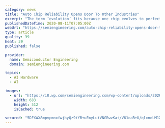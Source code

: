 ```yaml
---
category: news
title: "Auto Chip Reliability Opens Door To Other Industries"
excerpt: "The term ‘evolution’ fits because one chip evolves to perfectly optimized for one industry niche. But what happens when one industry’s chip becomes a useful for other industries because it is more cost-effective than what is being used in that industry?"
publishedDateTime: 2020-08-11T07:05:00Z
webUrl: "https://semiengineering.com/auto-chip-reliability-opens-door-to-other-industries/"
type: article
quality: 39
heat: 39
published: false

provider:
  name: Semiconductor Engineering
  domain: semiengineering.com

topics:
  - AI Hardware
  - AI

images:
  - url: "https://i0.wp.com/semiengineering.com/wp-content/uploads/2020/05/Autonomous-car-iStock-673768470-05-21-20.jpg?fit=683%2C512&#038;ssl=1"
    width: 683
    height: 512
    isCached: true

secured: "5DFXAX8mpvpmnxfwjbyQz9iYB+uEmyLuiVNGRwvKat/V61oaR+U/qlxnoUM1XMTFstGVPSOkR0tipBB6gahxkiVx4VLsJ1sDd9W9+WGO/P/LNsNnKBGYbUkdNE+RtDBuJ8XGiw5tfnkY0/SdPIBprLyeM7IOyg2sxv3gUBAZ+wsKB8Tu1T7Z3AV6WEha94jSqtHP684fVHcCYqgdXyo1dSn6BVfT4aACXeLqt5pjcjnzusVCnLPS92gHnIIrKzZiAo6cbUCz8/8VAdrEj0zJFMll5T3L5JgSL+kzwP00kBST9zNbDKVWM7U+Q4LmSGURyCwvMTNCX39tNm7RzZ355g==;KDFpXWeUnMPUHNXFNwO4gw=="
---
```


